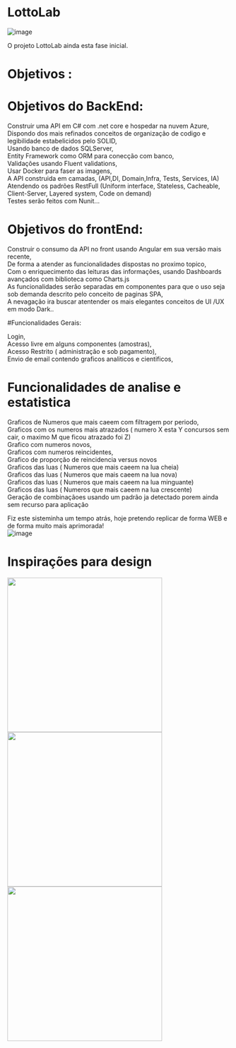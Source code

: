 # LottoLab

![image](https://user-images.githubusercontent.com/37316110/224505102-2b036afa-df7d-4106-b660-451007e57279.png)




O projeto LottoLab ainda esta fase inicial.




# Objetivos :

# Objetivos do BackEnd: <br>
Construir uma API em C# com .net core e hospedar na nuvem Azure, <br>
Dispondo dos mais refinados conceitos de organização de codigo e legibilidade estabelicidos pelo SOLID, <br>
Usando banco de dados SQLServer, <br>
Entity Framework como ORM para conecção com banco, <br>
Validações usando Fluent validations, <br>
Usar Docker para faser as imagens, <br>
A API construida em camadas, (API,DI, Domain,Infra, Tests, Services, IA) <br>
Atendendo os padrões RestFull (Uniform interface, Stateless, Cacheable, Client-Server, Layered system, Code on demand) <br>
Testes serão feitos com Nunit... <br>

# Objetivos do frontEnd: <br>
Construir o consumo da API no front usando Angular em sua versão mais recente, <br>
De forma a atender as funcionalidades dispostas no proximo topico, <br>
Com o enriquecimento das leituras das informações, usando Dashboards avançados com biblioteca como Charts.js <br>
As funcionalidades serão separadas em componentes para que o uso seja sob demanda descrito pelo conceito de paginas SPA, <br>
A nevagação ira buscar atentender os mais elegantes conceitos de UI /UX em modo Dark.. <br>

#Funcionalidades Gerais: <br>


Login, <br>
Acesso livre em alguns componentes (amostras), <br>
Acesso Restrito ( administração e sob pagamento), <br>
Envio de email contendo graficos analiticos e cientificos, <br>

# Funcionalidades de analise e estatistica <br>

Graficos de Numeros que mais caeem com filtragem por periodo, <br>
Graficos com os numeros mais atrazados ( numero X esta Y concursos sem cair, o maximo M que ficou atrazado foi Z) <br>
Grafico com numeros novos, <br>
Graficos com numeros reincidentes, <br>
Grafico de proporção de reincidencia versus novos <br>
Graficos das luas ( Numeros que mais caeem na lua cheia) <br>
Graficos das luas ( Numeros que mais caeem na lua nova) <br>
Graficos das luas ( Numeros que mais caeem na lua minguante) <br>
Graficos das luas ( Numeros que mais caeem na lua crescente) <br>
Geração de combinaçãoes usando um padrão ja detectado porem ainda sem recurso para aplicação <br>



Fiz este sisteminha um tempo atrás, hoje pretendo replicar de forma WEB e de forma muito mais aprimorada! <br>
![image](https://user-images.githubusercontent.com/37316110/213823284-734eee30-03a7-452f-9eb6-33f8cde96b0e.png)

# Inspirações para design <br>




 <img src="https://user-images.githubusercontent.com/37316110/213824107-24b6f411-92dd-45fe-8b7a-85ef02994a0f.png" width="350"/> <br>
 <img src="https://user-images.githubusercontent.com/37316110/213824606-4a6071a9-9868-4de4-84fe-2486e9c9945f.png" width="350" /><br>
 <img src="https://user-images.githubusercontent.com/37316110/213824718-e3062871-aab6-49d9-abaf-c7c62818f6d3.png" width="350"/><br>



</table>







